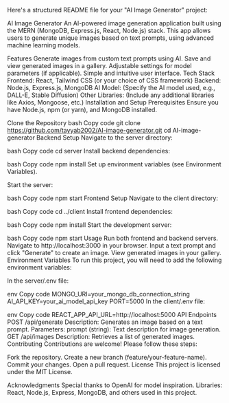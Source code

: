 
Here's a structured README file for your "AI Image Generator" project:

AI Image Generator
An AI-powered image generation application built using the MERN (MongoDB, Express.js, React, Node.js) stack. This app allows users to generate unique images based on text prompts, using advanced machine learning models.


Features
Generate images from custom text prompts using AI.
Save and view generated images in a gallery.
Adjustable settings for model parameters (if applicable).
Simple and intuitive user interface.
Tech Stack
Frontend: React, Tailwind CSS (or your choice of CSS framework)
Backend: Node.js, Express.js, MongoDB
AI Model: (Specify the AI model used, e.g., DALL-E, Stable Diffusion)
Other Libraries: (Include any additional libraries like Axios, Mongoose, etc.)
Installation and Setup
Prerequisites
Ensure you have Node.js, npm (or yarn), and MongoDB installed.

Clone the Repository
bash
Copy code
git clone https://github.com/tayyab2002/AI-image-generator.git
cd AI-image-generator
Backend Setup
Navigate to the server directory:

bash
Copy code
cd server
Install backend dependencies:

bash
Copy code
npm install
Set up environment variables (see Environment Variables).

Start the server:

bash
Copy code
npm start
Frontend Setup
Navigate to the client directory:

bash
Copy code
cd ../client
Install frontend dependencies:

bash
Copy code
npm install
Start the development server:

bash
Copy code
npm start
Usage
Run both frontend and backend servers.
Navigate to http://localhost:3000 in your browser.
Input a text prompt and click "Generate" to create an image.
View generated images in your gallery.
Environment Variables
To run this project, you will need to add the following environment variables:

In the server/.env file:

env
Copy code
MONGO_URI=your_mongo_db_connection_string
AI_API_KEY=your_ai_model_api_key
PORT=5000
In the client/.env file:

env
Copy code
REACT_APP_API_URL=http://localhost:5000
API Endpoints
POST /api/generate
Description: Generates an image based on a text prompt.
Parameters:
prompt (string): Text description for image generation.
GET /api/images
Description: Retrieves a list of generated images.
Contributing
Contributions are welcome! Please follow these steps:

Fork the repository.
Create a new branch (feature/your-feature-name).
Commit your changes.
Open a pull request.
License
This project is licensed under the MIT License.

Acknowledgments
Special thanks to OpenAI for model inspiration.
Libraries: React, Node.js, Express, MongoDB, and others used in this project.
